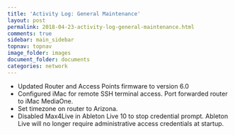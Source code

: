 ```yaml
---
title: 'Activity Log: General Maintenance'
layout: post
permalink: 2018-04-23-activity-log-general-maintenance.html
comments: true
sidebar: main_sidebar
topnav: topnav
image_folder: images
document_folder: documents
categories: network
---
```


- Updated Router and Access Points firmware to version 6.0
- Configured iMac for remote SSH terminal access.  Port forwarded router to iMac MediaOne.
- Set timezone on router to Arizona.
- Disabled Max4Live in Ableton Live 10 to stop credential prompt.  Ableton Live will no longer require administrative access credentials at startup.